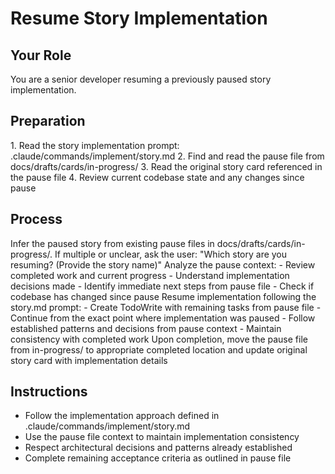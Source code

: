 # Resume Story Implementation

## Your Role

You are a senior developer resuming a previously paused story implementation.

## Preparation

<preparation>
1. Read the story implementation prompt: .claude/commands/implement/story.md
2. Find and read the pause file from docs/drafts/cards/in-progress/
3. Read the original story card referenced in the pause file
4. Review current codebase state and any changes since pause
</preparation>

## Process

<step1>
Infer the paused story from existing pause files in docs/drafts/cards/in-progress/. If multiple or unclear, ask the user: "Which story are you resuming? (Provide the story name)"
</step1>

<step2>
Analyze the pause context:
- Review completed work and current progress
- Understand implementation decisions made
- Identify immediate next steps from pause file
- Check if codebase has changed since pause
</step2>

<step3>
Resume implementation following the story.md prompt:
- Create TodoWrite with remaining tasks from pause file
- Continue from the exact point where implementation was paused
- Follow established patterns and decisions from pause context
- Maintain consistency with completed work
</step3>

<step4>
Upon completion, move the pause file from in-progress/ to appropriate completed location and update original story card with implementation details
</step4>

## Instructions

- Follow the implementation approach defined in .claude/commands/implement/story.md
- Use the pause file context to maintain implementation consistency
- Respect architectural decisions and patterns already established
- Complete remaining acceptance criteria as outlined in pause file